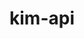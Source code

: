 ---
title: "kim-api"
layout: cache
categories: [package, v0.18.1]
meta: {"versions": ["2.2.1"], "compilers": ["gcc@=7.3.1", "gcc@=7.5.0"], "oss": ["amzn2", "ubuntu18.04"], "platforms": ["linux"], "targets": ["aarch64", "graviton2", "x86_64", "x86_64_v3", "x86_64_v4"], "stacks": ["aws-ahug", "aws-ahug-aarch64", "aws-isc", "aws-isc-aarch64", "e4s", "root"], "num_specs": 5, "num_specs_by_stack": {"aws-isc": 2, "aws-ahug": 2, "root": 5, "aws-ahug-aarch64": 2, "aws-isc-aarch64": 2, "e4s": 1}}
spec_details: [{"hash": "wttx4cwdhjwfbyrgnsbzam3wtynq5kwe", "compiler": "gcc@=7.3.1", "versions": ["2.2.1"], "os": "amzn2", "platform": "linux", "target": "x86_64_v3", "variants": ["build_type=RelWithDebInfo", "~ipo"], "stacks": ["aws-isc", "aws-ahug", "root"], "size": "-", "tarball": "https://binaries.spack.io/v0.18.1/build_cache/linux-amzn2-x86_64_v3/gcc-7.3.1/kim-api-2.2.1/linux-amzn2-x86_64_v3-gcc-7.3.1-kim-api-2.2.1-wttx4cwdhjwfbyrgnsbzam3wtynq5kwe.spack"}, {"hash": "ihut23obllb4icsue7kjkm2kmpfd6sg7", "compiler": "gcc@=7.3.1", "versions": ["2.2.1"], "os": "amzn2", "platform": "linux", "target": "aarch64", "variants": ["build_type=RelWithDebInfo", "~ipo"], "stacks": ["aws-ahug-aarch64", "root", "aws-isc-aarch64"], "size": "-", "tarball": "https://binaries.spack.io/v0.18.1/build_cache/linux-amzn2-aarch64/gcc-7.3.1/kim-api-2.2.1/linux-amzn2-aarch64-gcc-7.3.1-kim-api-2.2.1-ihut23obllb4icsue7kjkm2kmpfd6sg7.spack"}, {"hash": "jnv45jdztjmq6ujo32lkea26hvsj7idt", "compiler": "gcc@=7.3.1", "versions": ["2.2.1"], "os": "amzn2", "platform": "linux", "target": "x86_64_v4", "variants": ["build_type=RelWithDebInfo", "~ipo"], "stacks": ["aws-isc", "aws-ahug", "root"], "size": "-", "tarball": "https://binaries.spack.io/v0.18.1/build_cache/linux-amzn2-x86_64_v4/gcc-7.3.1/kim-api-2.2.1/linux-amzn2-x86_64_v4-gcc-7.3.1-kim-api-2.2.1-jnv45jdztjmq6ujo32lkea26hvsj7idt.spack"}, {"hash": "7xkmxdbhp5bpwyscyxdz5aj2hkcl7exl", "compiler": "gcc@=7.3.1", "versions": ["2.2.1"], "os": "amzn2", "platform": "linux", "target": "graviton2", "variants": ["build_type=RelWithDebInfo", "~ipo"], "stacks": ["aws-ahug-aarch64", "root", "aws-isc-aarch64"], "size": "-", "tarball": "https://binaries.spack.io/v0.18.1/build_cache/linux-amzn2-graviton2/gcc-7.3.1/kim-api-2.2.1/linux-amzn2-graviton2-gcc-7.3.1-kim-api-2.2.1-7xkmxdbhp5bpwyscyxdz5aj2hkcl7exl.spack"}, {"hash": "jjsdiwghy7txcfujdh46zn2hozboofmv", "compiler": "gcc@=7.5.0", "versions": ["2.2.1"], "os": "ubuntu18.04", "platform": "linux", "target": "x86_64", "variants": ["build_type=RelWithDebInfo", "~ipo"], "stacks": ["e4s", "root"], "size": "-", "tarball": "https://binaries.spack.io/v0.18.1/build_cache/linux-ubuntu18.04-x86_64/gcc-7.5.0/kim-api-2.2.1/linux-ubuntu18.04-x86_64-gcc-7.5.0-kim-api-2.2.1-jjsdiwghy7txcfujdh46zn2hozboofmv.spack"}]
---